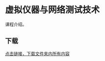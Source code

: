 # 虚拟仪器与网络测试技术

课程介绍。

## 下载

[点击链接，下载文件夹内所有内容](https://xovee.github.io/gitzip/?https://github.com/Xovee/uestc-course/tree/master/课程目录/虚拟仪器与网络测试技术)
